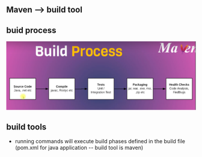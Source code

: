 ## Maven --> build tool

## buid process

![alt text](build-process.png)

## build tools
* running commands will execute build phases defined in the build file (pom.xml for java application -- build tool is maven)